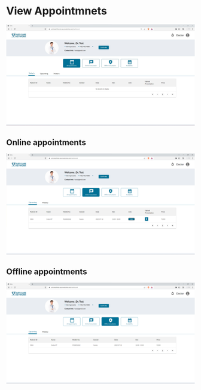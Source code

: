 # View Appointmnets

![Logo](./images/doctor/dc_dashboard.jpg)

## Online appointments

![Logo](./images/doctor/virtual-cons.png)

## Offline appointments

![Logo](./images/doctor/offline-cons.png)
